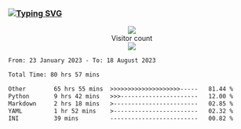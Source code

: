 ### <a href="https://git.io/typing-svg"><img src="https://readme-typing-svg.herokuapp.com?font=Fira+Code&pause=1000&width=435&lines=+Hi+%F0%9F%91%8B+There+is+Chenghow" alt="Typing SVG" /></a>
<p align="center"> 
  <img src="https://github-readme-stats.vercel.app/api?username=chenghow&show_icons=true"><br>
  Visitor count<br>
  <img src="https://profile-counter.glitch.me/chenghow/count.svg">
</p>

<!--START_SECTION:waka-->

```txt
From: 23 January 2023 - To: 18 August 2023

Total Time: 80 hrs 57 mins

Other        65 hrs 55 mins  >>>>>>>>>>>>>>>>>>>>-----   81.44 %
Python       9 hrs 42 mins   >>>----------------------   12.00 %
Markdown     2 hrs 18 mins   >------------------------   02.85 %
YAML         1 hr 52 mins    >------------------------   02.32 %
INI          39 mins         -------------------------   00.82 %
```

<!--END_SECTION:waka-->
